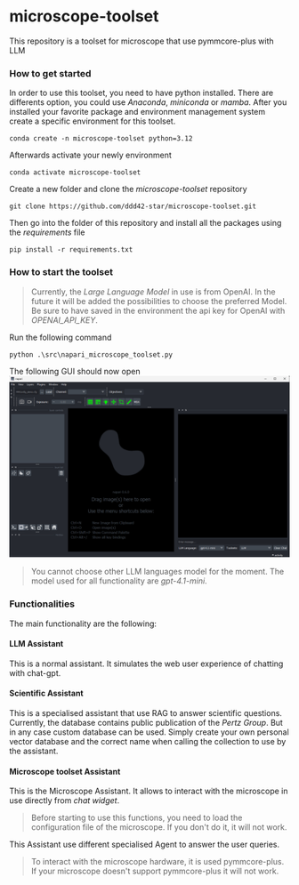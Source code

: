 # microscope-toolset
This repository is a toolset for microscope that use pymmcore-plus with LLM


### How to get  started

In order to use this toolset, you need to have python installed. There are differents option, you could use *Anaconda*, *miniconda* or *mamba*. After you installed your favorite package and environment management system create a specific environment for this toolset.

```
conda create -n microscope-toolset python=3.12
```
Afterwards activate your newly environment
```
conda activate microscope-toolset
```
Create a new folder and clone the _microscope-toolset_ repository
```
git clone https://github.com/ddd42-star/microscope-toolset.git
```
Then go into the folder of this repository and install all the packages using the *requirements* file
```
pip install -r requirements.txt
```

### How to start the toolset

> Currently, the *Large Language Model* in use is from OpenAI. In the future it will be added the possibilities to choose the preferred Model. Be sure to have saved in the environment the api key for OpenAI with *OPENAI_API_KEY*.

Run the following command
```
python .\src\napari_microscope_toolset.py
```
The following GUI should now open
![My beatiful gui](/pictures/gui.png)
> You cannot choose other LLM languages model for the moment. The model used for all functionality are *gpt-4.1-mini*.
### Functionalities
The main functionality are the following:
#### LLM Assistant
This is a normal assistant. It simulates the web user experience of chatting with chat-gpt.
#### Scientific Assistant
This is a specialised assistant that use RAG to answer scientific questions. 
Currently, the database contains public publication of the *Pertz Group*. But in any case custom database can be used.
Simply create your own personal vector database and the correct name when calling the collection to use by the assistant.
#### Microscope toolset Assistant
This is the Microscope Assistant. It allows to interact with the microscope in use directly from
*chat widget*. 
> Before starting to use this functions, you need to load the configuration file of the microscope.
> If you don't do it, it will not work.

This Assistant use different specialised Agent to answer the user queries.

> To interact with the microscope hardware, it is used pymmcore-plus. If your microscope
> doesn't support pymmcore-plus it will not work.


